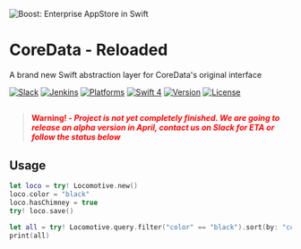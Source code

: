 ![Boost: Enterprise AppStore in Swift](https://github.com/LiveUI/Boost/raw/master/Other/Images/header.jpg)

# CoreData - Reloaded

A brand new Swift abstraction layer for CoreData's original interface


[![Slack](https://img.shields.io/badge/join-slack-745EAF.svg?style=flat)](http://bit.ly/2B0dEyt)
[![Jenkins](https://ci.liveui.io/job/LiveUI/job/Boost/job/master/badge/icon)](https://ci.liveui.io/job/LiveUI/job/Reloaded/)
[![Platforms](https://img.shields.io/badge/platforms-iOS%20|%20macOS|%20tvOS|%20watchOS-ff0000.svg?style=flat)](http://cocoapods.org/pods/Reloaded)
[![Swift 4](https://img.shields.io/badge/swift-4.0-orange.svg?style=flat)](http://swift.org)
[![Version](https://img.shields.io/cocoapods/v/AwesomeEnum.svg?style=flat)](http://cocoapods.org/pods/Reloaded)
[![License](https://img.shields.io/cocoapods/l/AwesomeEnum.svg?style=flat)](http://cocoapods.org/pods/Reloaded)


##

> <b style="color:red;">Warning! - *Project is not yet completely finished. We are going to release an alpha version in April, contact us on Slack for ETA or follow the status below*</b>

## Usage

```swift
let loco = try! Locomotive.new()
loco.color = "black"
loco.hasChimney = true
try! loco.save()

let all = try! Locomotive.query.filter("color" == "black").sort(by: "color", direction: .orderedDescending).all()
print(all)
```
